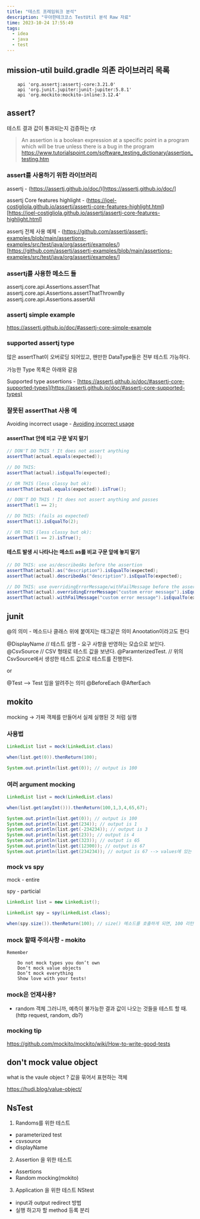 ```yaml
---
title: "테스트 프레임워크 분석"
description: "우아한테크코스 TestUtil 분석 Raw 자료"
time: 2023-10-24 17:55:49
tags:
  - idea
  - java
  - test
---
```


## mission-util build.gradle 의존 라이브러리 목록

``` title="의존 패키지 목록"
    api 'org.assertj:assertj-core:3.21.0'
    api 'org.junit.jupiter:junit-jupiter:5.8.1'
    api 'org.mockito:mockito-inline:3.12.4'
```

## assert?

테스트 결과 값이 통과되는지 검증하는 rjt

> An assertion is a boolean expression at a specific point in a program which will be true unless there is a bug in the program
> https://www.tutorialspoint.com/software_testing_dictionary/assertion_testing.htm

### assert를 사용하기 위한 라이브러리

assertj - (https://assertj.github.io/doc/)[https://assertj.github.io/doc/]

assertj Core features highlight - (https://joel-costigliola.github.io/assertj/assertj-core-features-highlight.html)[https://joel-costigliola.github.io/assertj/assertj-core-features-highlight.html]

assertj 전체 사용 예제 - (https://github.com/assertj/assertj-examples/blob/main/assertions-examples/src/test/java/org/assertj/examples/)[https://github.com/assertj/assertj-examples/blob/main/assertions-examples/src/test/java/org/assertj/examples/]

### assertj를 사용한 메소드 들

assertj.core.api.Assertions.assertThat
assertj.core.api.Assertions.assertThatThrownBy
assertj.core.api.Assertions.assertAll

### assertj simple example

https://assertj.github.io/doc/#assertj-core-simple-example

### supported assertj type

많은 assertThat이 오버로딩 되어있고, 왠만한 DataType들은 전부 테스트 가능하다.

가능한 Type 목록은 아래와 같음

Supported type assertions - [https://assertj.github.io/doc/#assertj-core-supported-types](https://assertj.github.io/doc/#assertj-core-supported-types)


### 잘못된 assertThat 사용 예

Avoiding incorrect usage - [Avoiding incorrect usage](https://assertj.github.io/doc/#assertj-core-incorrect-usage)

#### assertThat 안에 비교 구문 넣지 말기

``` java title="안 좋은 예.java"
// DON'T DO THIS ! It does not assert anything
assertThat(actual.equals(expected));
```

``` java title="좋은 예.java"
// DO THIS:
assertThat(actual).isEqualTo(expected);

// OR THIS (less classy but ok):
assertThat(actual.equals(expected)).isTrue();
```

``` java title="안 좋은 예2.java"
// DON'T DO THIS ! It does not assert anything and passes
assertThat(1 == 2);
```


``` java title="좋은 예2.java"
// DO THIS: (fails as expected)
assertThat(1).isEqualTo(2);

// OR THIS (less classy but ok):
assertThat(1 == 2).isTrue();
```

#### 테스트 발생 시 나타나는 메소드 as를 비교 구문 앞에 놓지 말기

``` java title="안좋은 예.java"
// DO THIS: use as/describedAs before the assertion
assertThat(actual).as("description").isEqualTo(expected);
assertThat(actual).describedAs("description").isEqualTo(expected);
```


``` java title="좋은 예.java"
// DO THIS: use overridingErrorMessage/withFailMessage before the assertion
assertThat(actual).overridingErrorMessage("custom error message").isEqualTo(expected);
assertThat(actual).withFailMessage("custom error message").isEqualTo(expected);
```


## junit

@의 의미 - 메소드나 클래스 위에 붙여지는 태그같은 의미 Anootation이라고도 한다

@DisplayName // 테스트 설명 - 요구 사항을 반영하는 모습으로 보인다.
@CsvSource // CSV 형태로 테스트 값을 보낸다.
@ParamterizedTest. // 위의 CsvSource에서 생성한 테스트 값으로 테스트를 진행한다.

or 

@Test --> Test 임을 알려주는 의미
@BeforeEach
@AfterEach

## mokito

mocking -> 가짜 객체를 만들어서 실제 실행된 것 처럼 실행

### 사용법

``` java
LinkedList list = mock(LinkedList.class)

when(list.get(0)).thenReturn(100);

System.out.println(list.get(0)); // output is 100
```

### 여러 argument mocking

``` java
LinkedList list = mock(LinkedList.class)

when(list.get(anyInt())).thenReturn(100,1,3,4,65,67);

System.out.println(list.get(0)); // output is 100
System.out.println(list.get(234)); // output is 1
System.out.println(list.get(-234234)); // output is 3
System.out.println(list.get(23)); // output is 4
System.out.println(list.get(323)); // output is 65
System.out.println(list.get(12300)); // output is 67
System.out.println(list.get(234234)); // output is 67 --> values에 있는 내용을 다 사용했으면 마지막에 넣었던 value가 나옴
```

### mock vs spy

mock - entire

spy - particial
``` java
LinkedList list = new LinkedList();

LinkedList spy = spy(LinkedList.class);

when(spy.size()).thenReturn(100); // size() 메소드를 호출하게 되면, 100 리턴 즉, size() 메소드만 mocking 한다는 뜻.
```

### mock 할때 주의사항 - mokito

```
Remember

    Do not mock types you don’t own
    Don’t mock value objects
    Don’t mock everything
    Show love with your tests!

```

### mock은 언제사용?

- random 객체 그러니까, 예측이 불가능한 결과 값이 나오는 것들을 테스트 할 때. (http request, random, db?)

### mocking tip

https://github.com/mockito/mockito/wiki/How-to-write-good-tests


## don't mock value object

what is the vaule object ?
값을 묶어서 표현하는 객체

https://hudi.blog/value-object/

## NsTest
1. Randoms를 위한 테스트
 - parameterized test
 - csvsource
 - displayName

2. Assertion 을 위한 테스트
 - Assertions
 - Random mocking(mokito)

3. Application 을 위한 테스트 NStest
 - input과 output redirect 방법
 - 실행 하고자 할 method 등록 분리


